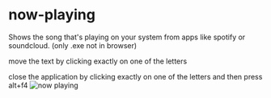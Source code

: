 # now-playing
Shows the song that's playing on your system from apps like spotify or soundcloud. (only .exe not in browser)


move the text by clicking exactly on one of the letters

close the application by clicking exactly on one of the letters and then press alt+f4
![now playing](https://github.com/user-attachments/assets/607acf30-807b-4592-9e51-53d3d7b6d101)
